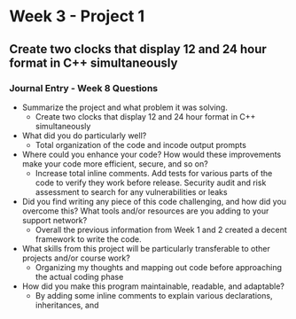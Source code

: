 # Week 3 - Project 1


## Create two clocks that display 12 and 24 hour format in C++ simultaneously


### Journal Entry - Week 8 Questions

- Summarize the project and what problem it was solving.
  - Create two clocks that display 12 and 24 hour format in C++ simultaneously
- What did you do particularly well?
  - Total organization of the code and incode output prompts
- Where could you enhance your code? How would these improvements make your code more efficient, secure, and so on?
  - Increase total inline comments. Add tests for various parts of the code to verify they work before release. Security audit and risk assessment to search for any vulnerabilities or leaks
- Did you find writing any piece of this code challenging, and how did you overcome this? What tools and/or resources are you adding to your support network?
  - Overall the previous information from Week 1 and 2 created a decent framework to write the code. 
- What skills from this project will be particularly transferable to other projects and/or course work?
  - Organizing my thoughts and mapping out code before approaching the actual coding phase
- How did you make this program maintainable, readable, and adaptable?
  - By adding some inline comments to explain various declarations, inheritances, and 